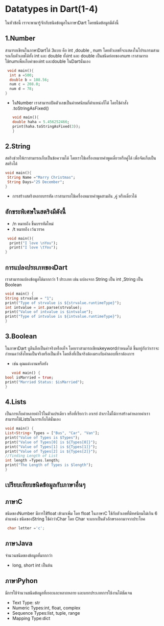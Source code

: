 # Datatypes in Dart(1-4)

ในหัวข้อนี้ เราจะพามารู้จักกับชนิดข้อมูลในภาษาDart โดยชนิดข้อมูลมีดังนี้

## 1.Number

  สามารถเขียนในภาษาDartได้ 3แบบ คือ int ,double , num   โดยตัวเลขที่จะแสดงในโปรแกรมสามรถเก็บตัวเลขได้ทั้ง int และ double  ทั้งint และ double เป็นชนิดย่อยของnum เราสามารถใช้numเพื่อเก็บค่าของint และdouble ในDartนั่นเอง 
  
  ```dart
   void main(){
    int a =500;
    double b = 108.56;
    num c = 208.0;
    num d = 78;
}
   ```
- ในNumber เราสามารถปัดตัวเลขเป็นค่าทศนิยมกี่ตำแหน่งก็ได้ โดยใช้คำสั่ง .toStringAsFixed()
   ```dart
   void main(){
   double haha = 5.456252466;
   print(haha.toStringAsFixed(3));
   }
   ```

  
  
## 2.String

  สตริงช่วยให้เราสามารถเก็บเป็นข้อความได้ โดยเราใช้เครื่องหมายคำพูดเดี่ยวหรือคู่ได้ เพื่อจัดเก็บเป็นสตริงได้

   ```dart
   void main(){
    String Name ="Marry Christmas";
    String Days="25 December";
}
   ```

   - การสร้างสตริงหลายบรรทัด เราสามารถใช้เครื่องหมายคำพูดสามอัน ,คู่ หรือเดี่ยวได้
   ## อักขระพิเศษในสตริงมีดังนี้
   - /n   หมายถึง ขึ้นบรรทัดใหม่
   - /t   หมายถึง เว้นวรรค

  ```dart
   void main(){
    print("I love \nYou");
    print("I love \tYou");
}
   ```
  ## การแปลงประเภทของDart
  เราสามารถแปลงข้อมูลได้มากกว่า 1 ประเภท เช่น แปลงจาก String เป็น int ,String เป็น Boolean
   ```dart
  void main() {
String strvalue = "1";
print("Type of strvalue is ${strvalue.runtimeType}");   
int intvalue = int.parse(strvalue);
print("Value of intvalue is $intvalue");
print("Type of intvalue is ${intvalue.runtimeType}");
}
 ```

## 3.Boolean
   ในภาษาDart บูลีนถือเป็นค่าจริงหรือเท็จ โดยเราสามารถเขียนkeywordกำหนดได้ ขึ้นอยู่กับว่าเราจะกำหนดว่าสิ่งไหนเป็นจริงหรือเป็นเท็จ โดยสิ่งที่เป็นจริงต้องตรงกับคำตอบที่เราต้องการ
 - เช่น คุณแต่งงานหรือยัง
 ```dart
    void main() {
bool isMarried = true;
print("Married Status: $isMarried");
}
 ```


## 4.Lists
   เป็นการเก็บค่าหลายค่าไว้ในตัวแปรเดียว หรือที่เรียกว่า อาเรย์ ถ้าเราไม่ได้การสร้างค่าหลายค่าเราสามารถใช้Listsในการเก็บได้นั่นเอง
   ```dart
   void main() {
List<String> Types = ["Bus", "Car", "Van"];
print("Value of Types is $Types");
print("Value of Types[0] is ${Types[0]}"); 
print("Value of Types[1] is ${Types[1]}"); 
print("Value of Types[2] is ${Types[2]}"); 
//finding Length of List
 int length =Types.length;  
print("The Length of Types is $length");
}
 ```
## เปรียบเทียบขนิดข้อมูลกับภาษาอื่นๆ
   ## ภาษาC
   ชนิดของNumber มีการใช้float เข้ามาเพิ่ม โดย float ในภาษาC ใช้กับตัวเลขที่มีทศนิยมไม่เกิน 6 ตำแหน่ง 
   ชนิดของString ใช้คำว่าChar โดย Char จะแยกเป็นตัวอักษรออกมาจากประโยค
   ```C
    char letter ='c'; 
   ```
   ## ภาษาJava 
 จำนวนชนิดของข้อมูลที่มากกว่า 
 - long, short int เป็นต้น
## ภาษาPyhon
   มีการใช้จำนวนชนิดข้อมูลที่เยอะและหลากหลาย และแยกประเภทการใช้งานได้ชัดเจน
 - Text Type:	str
 - Numeric Types:int, float, complex
 - Sequence Types:list, tuple, range
 - Mapping Type:dict
   
